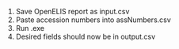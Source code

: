 1. Save OpenELIS report as input.csv
2. Paste accession numbers into assNumbers.csv
3. Run .exe
4. Desired fields should now be in output.csv
